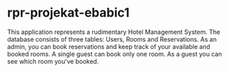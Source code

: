 # rpr-projekat-ebabic1
This application represents a rudimentary Hotel Management System. The database consists of three tables: Users, Rooms and Reservations. As an admin, you can book reservations and keep track of your available and booked rooms. A single guest can book only one room. As a guest you can see which room you've booked.
